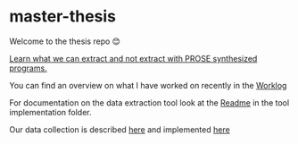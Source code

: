 # master-thesis

Welcome to the thesis repo 😊

[Learn what we can extract and not extract with PROSE synthesized programs.](what-can-we-extract.md)

You can find an overview on what I have worked on recently in the  [Worklog](worklog.md)

For documentation on the data extraction tool look at the [Readme](pbe-extraction-buildlogs/Readme.md) in the tool implementation folder.

Our data collection is described [here](data-collection/data-collection.md) and implemented [here](data-collection/collect-travis-logs.rb)

